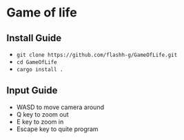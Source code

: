 # Game of life

## Install Guide

- `git clone https://github.com/flashh-g/GameOfLife.git` 
- `cd GameOfLife`
- `cargo install .`

## Input Guide

- WASD to move camera around
- Q key to zoom out
- E key to zoom in
- Escape key to quite program 
